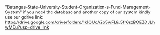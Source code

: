 "Batangas-State-University-Student-Organization-s-Fund-Management-System"
if you need the database and another copy of our system kindly use our gdrive link:
https://drive.google.com/drive/folders/1k1QUcAZo5wFL9_5fr6szBOEZOJLhwMDu?usp=drive_link

